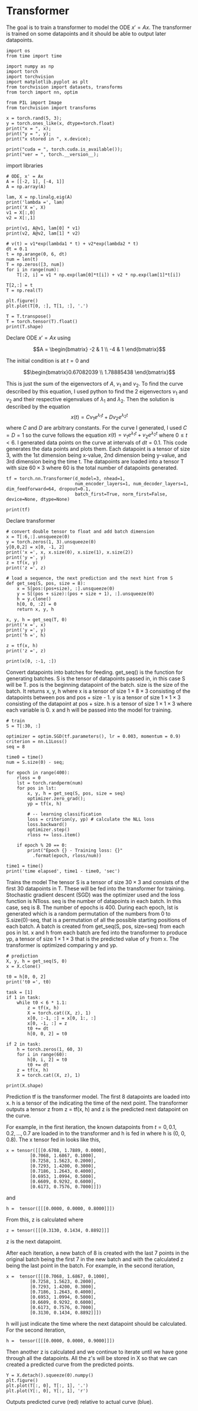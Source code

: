 # Transformer
The goal is to train a transformer to model the ODE $x' = Ax$. The transformer is trained on some datapoints and it should be able to output later datapoints.
```
import os
from time import time

import numpy as np
import torch
import torchvision
import matplotlib.pyplot as plt
from torchvision import datasets, transforms
from torch import nn, optim

from PIL import Image
from torchvision import transforms

x = torch.rand(5, 3);
y = torch.ones_like(x, dtype=torch.float)
print("x = ", x);
print("y = ", y);
print("x stored in ", x.device);

print("cuda = ", torch.cuda.is_available());
print("ver = ", torch.__version__);
```
import libraries
```
# ODE, x' = Ax
A = [[-2, 1], [-4, 1]]
A = np.array(A) 

lam, X = np.linalg.eig(A)
print('lambda =', lam)
print('X =', X)
v1 = X[:,0]
v2 = X[:,1]

print(v1, A@v1, lam[0] * v1)
print(v2, A@v2, lam[1] * v2)

# v(t) = v1*exp(lambda1 * t) + v2*exp(lambda2 * t)
dt = 0.1
t = np.arange(0, 6, dt)
num = len(t)
T = np.zeros([3, num])
for i in range(num):
    T[:2, i] = v1 * np.exp(lam[0]*t[i]) + v2 * np.exp(lam[1]*t[i])

T[2,:] = t
T = np.real(T)

plt.figure()
plt.plot(T[0, :], T[1, :], '.')

T = T.transpose()
T = torch.tensor(T).float()
print(T.shape)
```
Declare ODE $x' = Ax$ using 
```math
A = \begin{bmatrix} -2 & 1 \\ -4 & 1 \end{bmatrix}
```
The initial condition is at $t=0$ and 
```math
\begin{bmatrix}0.67082039 \\ 1.78885438 \end{bmatrix}
```
This is just the sum of the eigenvectors of $A$, $v_1$ and $v_2$.
To find the curve described by this equation, I used python to find the 2 eigenvectors $v_1$ and $v_2$ and their respective eigenvalues of $\lambda_1$ and $\lambda_2$. Then the solution is described by the equation $$x(t) = Cv_1e^{\lambda_1 t} + Dv_2e^{\lambda_2 t}$$ where $C$ and $D$ are arbitrary constants. For the curve I generated, I used $C=D=1$ so the curve follows the equation $x(t) = v_1e^{\lambda_1 t} + v_2e^{\lambda_2 t}$ where $0 \leq t < 6$. I generated data points on the curve at intervals of $dt = 0.1$. This code generates the data points and plots them. Each datapoint is a tensor of size 3, with the 1st dimension being x-value, 2nd dimension being y-value, and 3rd dimension being the time t. The datapoints are loaded into a tensor T with size $60\times3$ where $60$ is the total number of datapoints generated.

```
tf = torch.nn.Transformer(d_model=3, nhead=1, 
                          num_encoder_layers=1, num_decoder_layers=1, dim_feedforward=64, dropout=0.1,
                          batch_first=True, norm_first=False, device=None, dtype=None)

print(tf)
```
Declare transformer
```
# convert double tensor to float and add batch dimension
x = T[:6,:].unsqueeze(0)
y = torch.zeros(1, 3).unsqueeze(0)
y[0,0,2] = x[0, -1, 2]
print('x =', x, x.size(0), x.size(1), x.size(2))
print('y =', y)
z = tf(x, y)
print('z =', z)

# load a sequence, the next prediction and the next hint from S
def get_seq(S, pos, size = 8):
    x = S[pos:(pos+size), :].unsqueeze(0)
    y = S[(pos + size):(pos + size + 1), :].unsqueeze(0)
    h = y.clone()
    h[0, 0, :2] = 0
    return x, y, h

x, y, h = get_seq(T, 0)
print('x =', x)
print('y =', y)
print('h =', h)

z = tf(x, h)
print('z =', z)

print(x[0, :-1, :])
```
Convert datapoints into batches for feeding. get_seq() is the function for generating batches. S is the tensor of datapoints passed in, in this case S will be T. pos is the beginning datapoint of the batch. size is the size of the batch. It returns x, y, h where x is a tensor of size $1\times 8 \times 3$ consisting of the datapoints between pos and pos + size - 1. y is a tensor of size $1 \times 1 \times 3$ consisting of the datapoint at pos + size. h is a tensor of size $1\times 1\times 3$ where each variable is 0. x and h will be passed into the model for training.
```
# train
S = T[:30, :]

optimizer = optim.SGD(tf.parameters(), lr = 0.003, momentum = 0.9)
criterion = nn.L1Loss()
seq = 8

time0 = time()
num = S.size(0) - seq;

for epoch in range(400):
    rloss = 0
    lst = torch.randperm(num)
    for pos in lst:
        x, y, h = get_seq(S, pos, size = seq)
        optimizer.zero_grad();
        yp = tf(x, h)
        
        # -- learning classification
        loss = criterion(y, yp) # calculate the NLL loss
        loss.backward()
        optimizer.step()
        rloss += loss.item()
        
    if epoch % 20 == 0:
        print("Epoch {} - Training loss: {}"
          .format(epoch, rloss/num))
    
time1 = time()
print('time elapsed', time1 - time0, 'sec')
```
Trains the model
The tensor S is a tensor of size $30\times 3$ and consists of the first 30 datapoints in T. These will be fed into the transformer for training. Stochastic gradient descent (SGD) was the optimizer used and the loss function is N1loss. seq is the number of datapoints in each batch. In this case, seq is 8. The number of epochs is 400. During each epoch, lst is generated which is a random permutation of the numbers from 0 to S.size(0)-seq, that is a permutation of all the possible starting positions of each batch. A batch is created from get_seq(S, pos, size=seq) from each pos in lst. x and h from each batch are fed into the transformer to produce yp, a tensor of size $1\times 1 \times 3$ that is the predicted value of y from x. The transformer is optimized comparing y and yp.
```
# prediction
X, y, h = get_seq(S, 0)
x = X.clone()

t0 = h[0, 0, 2]
print('t0 =', t0)

task = [1]
if 1 in task:
    while t0 < 6 * 1.1:
        z = tf(x, h)
        X = torch.cat((X, z), 1)
        x[0, :-1, :] = x[0, 1:, :]
        x[0, -1, :] = z
        t0 += dt
        h[0, 0, 2] = t0

if 2 in task:
    h = torch.zeros(1, 60, 3)
    for i in range(60):
        h[0, i, 2] = t0
        t0 += dt
    z = tf(x, h)
    X = torch.cat((X, z), 1)

print(X.shape)
```
Prediction
tf is the transformer model. The first 8 datapoints are loaded into x. h is a tensor of the indicating the time of the next point. The transformer outputs a tensor z from z = tf(x, h) and z is the predicted next datapoint on the curve. 

For example, in the first iteration, the known datapoints from $t = 0, 0.1, 0.2, ..., 0.7$ are loaded in to the transformer and h is fed in where h is (0, 0, 0.8). The x tensor fed in looks like this, 
```
x = tensor([[[0.6708, 1.7889, 0.0000],
         [0.7068, 1.6867, 0.1000],
         [0.7258, 1.5623, 0.2000],
         [0.7293, 1.4200, 0.3000],
         [0.7186, 1.2643, 0.4000],
         [0.6953, 1.0994, 0.5000],
         [0.6609, 0.9292, 0.6000],
         [0.6173, 0.7576, 0.7000]]])
```
and 
```
h =  tensor([[[0.0000, 0.0000, 0.8000]]])
```
From this, z is calculated where 
```
z = tensor([[[0.3130, 0.1434, 0.8892]]]
```
z is the next datapoint.

After each iteration, a new batch of 8 is created with the last 7 points in the original batch being the first 7 in the new batch and with the calculated z being the last point in the batch. For example, in the second iteration,
```
x =  tensor([[[0.7068, 1.6867, 0.1000],
         [0.7258, 1.5623, 0.2000],
         [0.7293, 1.4200, 0.3000],
         [0.7186, 1.2643, 0.4000],
         [0.6953, 1.0994, 0.5000],
         [0.6609, 0.9292, 0.6000],
         [0.6173, 0.7576, 0.7000],
         [0.3130, 0.1434, 0.8892]]])
```
h will just indicate the time where the next datapoint should be calculated. For the second iteration, 
```
h =  tensor([[[0.0000, 0.0000, 0.9000]]])
```
Then another z is calculated and we continue to iterate until we have gone through all the datapoints.
All the z's will be stored in X so that we can created a predicted curve from the predicted points.
```
Y = X.detach().squeeze(0).numpy()
plt.figure()
plt.plot(T[:, 0], T[:, 1], '.')
plt.plot(Y[:, 0], Y[:, 1], 'r')
```
Outputs predicted curve (red) relative to actual curve (blue).
